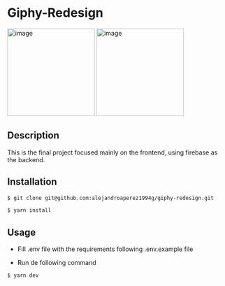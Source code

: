 # Giphy-Redesign

<img height="200" alt="image" src="https://user-images.githubusercontent.com/43146182/200088396-21f47670-44db-4548-abd8-e0db53a95319.png"> <img height="200" alt="image" src="https://user-images.githubusercontent.com/43146182/200088516-ef903da7-4718-463d-bf05-38325c3c24f1.png"> 
## Description


This is the final project focused mainly on the frontend, using firebase as the backend.

## Installation

```bash
$ git clone git@github.com:alejandroaperez1994g/giphy-redesign.git
```

```bash
$ yarn install
```

## Usage

- Fill .env file with the requirements following .env.example file

- Run de following command

```
$ yarn dev
```
